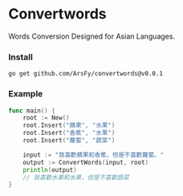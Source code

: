 # Convertwords

Words Conversion Designed for Asian Languages.

### Install

`go get github.com/ArsFy/convertwords@v0.0.1`

### Example

```go
func main() {
	root := New()
	root.Insert("蘋果", "水果")
	root.Insert("香蕉", "水果")
	root.Insert("蘿蔔", "蔬菜")

	input := "我喜歡蘋果和香蕉，但是不喜歡蘿蔔。"
	output := ConvertWords(input, root)
	println(output)
    // 我喜歡水果和水果，但是不喜歡蔬菜
}
```